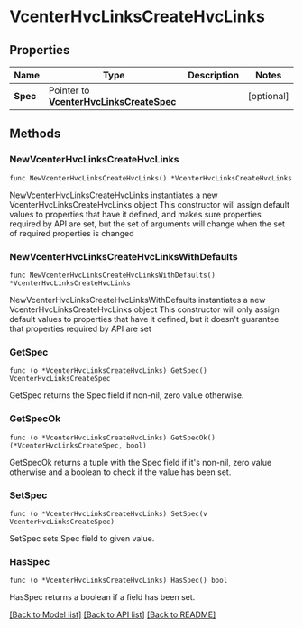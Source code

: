 # VcenterHvcLinksCreateHvcLinks

## Properties

Name | Type | Description | Notes
------------ | ------------- | ------------- | -------------
**Spec** | Pointer to [**VcenterHvcLinksCreateSpec**](VcenterHvcLinksCreateSpec.md) |  | [optional] 

## Methods

### NewVcenterHvcLinksCreateHvcLinks

`func NewVcenterHvcLinksCreateHvcLinks() *VcenterHvcLinksCreateHvcLinks`

NewVcenterHvcLinksCreateHvcLinks instantiates a new VcenterHvcLinksCreateHvcLinks object
This constructor will assign default values to properties that have it defined,
and makes sure properties required by API are set, but the set of arguments
will change when the set of required properties is changed

### NewVcenterHvcLinksCreateHvcLinksWithDefaults

`func NewVcenterHvcLinksCreateHvcLinksWithDefaults() *VcenterHvcLinksCreateHvcLinks`

NewVcenterHvcLinksCreateHvcLinksWithDefaults instantiates a new VcenterHvcLinksCreateHvcLinks object
This constructor will only assign default values to properties that have it defined,
but it doesn't guarantee that properties required by API are set

### GetSpec

`func (o *VcenterHvcLinksCreateHvcLinks) GetSpec() VcenterHvcLinksCreateSpec`

GetSpec returns the Spec field if non-nil, zero value otherwise.

### GetSpecOk

`func (o *VcenterHvcLinksCreateHvcLinks) GetSpecOk() (*VcenterHvcLinksCreateSpec, bool)`

GetSpecOk returns a tuple with the Spec field if it's non-nil, zero value otherwise
and a boolean to check if the value has been set.

### SetSpec

`func (o *VcenterHvcLinksCreateHvcLinks) SetSpec(v VcenterHvcLinksCreateSpec)`

SetSpec sets Spec field to given value.

### HasSpec

`func (o *VcenterHvcLinksCreateHvcLinks) HasSpec() bool`

HasSpec returns a boolean if a field has been set.


[[Back to Model list]](../README.md#documentation-for-models) [[Back to API list]](../README.md#documentation-for-api-endpoints) [[Back to README]](../README.md)


